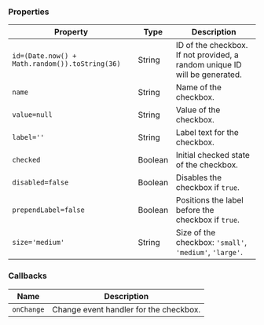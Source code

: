 ### Properties

| Property                                       | Type    | Description                                                                |
| ---------------------------------------------- | ------- | -------------------------------------------------------------------------- |
| `id=(Date.now() + Math.random()).toString(36)` | String  | ID of the checkbox. If not provided, a random unique ID will be generated. |
| `name`                                         | String  | Name of the checkbox.                                                      |
| `value=null`                                   | String  | Value of the checkbox.                                                     |
| `label=''`                                     | String  | Label text for the checkbox.                                               |
| `checked`                                      | Boolean | Initial checked state of the checkbox.                                     |
| `disabled=false`                               | Boolean | Disables the checkbox if `true`.                                           |
| `prependLabel=false`                           | Boolean | Positions the label before the checkbox if `true`.                         |
| `size='medium'`                                | String  | Size of the checkbox: `'small'`, `'medium'`, `'large'`.                    |

### Callbacks

| Name       | Description                            |
| ---------- | -------------------------------------- |
| `onChange` | Change event handler for the checkbox. |
